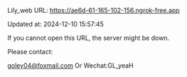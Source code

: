 Lily_web URL: https://ae6d-61-165-102-156.ngrok-free.app

Updated at: 2024-12-10 15:57:45

If you cannot open this URL, the server might be down.

Please contact: 

goley04@foxmail.com Or Wechat:GL_yeaH